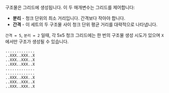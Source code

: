 구조물은 그리드에 생성됩니다. 이 두 매개변수는 그리드를 제어합니다:

* **분리** - 청크 단위의 최소 거리입니다. 간격보다 작아야 합니다.
* **간격** - 이 세트의 두 구조물 사이 청크 단위 평균 거리를 대략적으로 나타냅니다.

`간격 = 5`, `분리 = 2` 일때, 각 5x5 청크 그리드에는 한 번의 구조물 생성 시도가 있으며 `X`에서만 구조가 생성될 수 있습니다.

```
.............
..XXX..XXX..X
..XXX..XXX..X
..XXX..XXX..X
.............
.............
..XXX..XXX..X
..XXX..XXX..X
..XXX..XXX..X
```